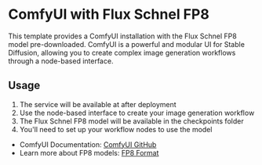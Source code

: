 # ComfyUI with Flux Schnel FP8

This template provides a ComfyUI installation with the Flux Schnel FP8 model pre-downloaded. ComfyUI is a powerful and modular UI for Stable Diffusion, allowing you to create complex image generation workflows through a node-based interface.


## Usage

1. The service will be available at after deployment
2. Use the node-based interface to create your image generation workflow
3. The Flux Schnel FP8 model will be available in the checkpoints folder
4. You'll need to set up your workflow nodes to use the model


- ComfyUI Documentation: [ComfyUI GitHub](https://github.com/comfyanonymous/ComfyUI)
- Learn more about FP8 models: [FP8 Format](https://developer.nvidia.com/blog/nvidia-hopper-fp8-transformer-engine/) 